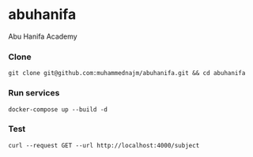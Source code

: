 # abuhanifa
Abu Hanifa Academy

### Clone
```shell
git clone git@github.com:muhammednajm/abuhanifa.git && cd abuhanifa
```

### Run services
```shell
docker-compose up --build -d
```

### Test
```shell
curl --request GET --url http://localhost:4000/subject
```
